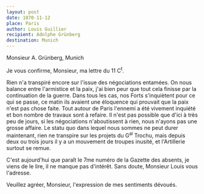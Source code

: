 ```yaml
---
layout: post
date: 1870-11-12
place: Paris
author: Louis Guillier
recipient: Adolphe Grünberg
destination: Munich
---
```


Monsieur A. Grünberg, Munich


Je vous confirme, Monsieur, ma lettre du 11 C<sup>t</sup>.

Rien n'a transpiré encore sur l'issue des négociations entamées. On nous
balance entre l'armistice et la paix, j'ai bien peur que tout cela finisse par
la continuation de la guerre. Dans tous les cas, nos Forts s'inquiètent pour ce
qui se passe, ce matin ils avaient une éloquence qui prouvait que la paix n'est
pas chose faite. Tout autour de Paris l'ennemi a été vivement inquiété et bon
nombre de travaux sont à refaire. Il n'est pas possible que d'ici à très peu de
jours, si les négociations n'aboutissent à rien, nous n'ayons pas une grosse
affaire. Le statu quo dans lequel nous sommes ne peut durer maintenant, rien ne
transpire sur les projets du G<sup>al</sup> Trochu, mais depuis deux ou trois jours il
y a un mouvement de troupes inusité, et l'Artillerie surtout se remue.

C'est aujourd'hui que paraît le 7me numéro de la Gazette des absents, je viens
de le lire, il ne manque pas d'intérêt. Sans doute, Monsieur Louis vous
l'adresse.


Veuillez agréer, Monsieur, l'expression de mes sentiments dévoués.
